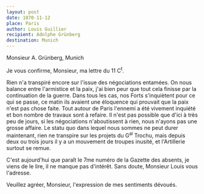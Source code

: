 ```yaml
---
layout: post
date: 1870-11-12
place: Paris
author: Louis Guillier
recipient: Adolphe Grünberg
destination: Munich
---
```


Monsieur A. Grünberg, Munich


Je vous confirme, Monsieur, ma lettre du 11 C<sup>t</sup>.

Rien n'a transpiré encore sur l'issue des négociations entamées. On nous
balance entre l'armistice et la paix, j'ai bien peur que tout cela finisse par
la continuation de la guerre. Dans tous les cas, nos Forts s'inquiètent pour ce
qui se passe, ce matin ils avaient une éloquence qui prouvait que la paix n'est
pas chose faite. Tout autour de Paris l'ennemi a été vivement inquiété et bon
nombre de travaux sont à refaire. Il n'est pas possible que d'ici à très peu de
jours, si les négociations n'aboutissent à rien, nous n'ayons pas une grosse
affaire. Le statu quo dans lequel nous sommes ne peut durer maintenant, rien ne
transpire sur les projets du G<sup>al</sup> Trochu, mais depuis deux ou trois jours il
y a un mouvement de troupes inusité, et l'Artillerie surtout se remue.

C'est aujourd'hui que paraît le 7me numéro de la Gazette des absents, je viens
de le lire, il ne manque pas d'intérêt. Sans doute, Monsieur Louis vous
l'adresse.


Veuillez agréer, Monsieur, l'expression de mes sentiments dévoués.
